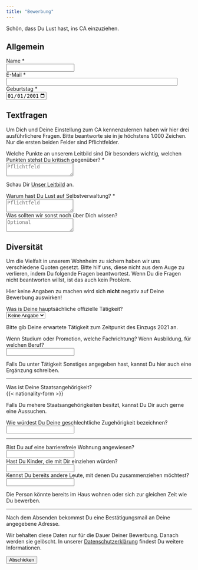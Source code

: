 ```yaml
---
title: "Bewerbung"
---
```


<form action="/website/bewerbung/send.php" method="post" accept-charset="utf-8">
<p>Schön, dass Du Lust hast, ins CA einzuziehen.</p>

<h2>Allgemein</h2>
<div class="field">
    <label class="label" for="full_name">Name *</label>
	<div class="control has-icons-left">
        <input type="text" name="full_name" value="" class="input required" maxlength="100" required/>
        <span class="icon is-small is-left">
            <i class="icon-user"></i>
        </span>
    </div>
</div>


<div class="field">
    <label class="label" for="email">E-Mail *</label>
    <div class="control has-icons-left">
        <input type="email" name="email" value="" class="input required email"
            id="email" size="55" required/>
        <span class="icon is-small is-left">
            <i class="icon-mail-alt"></i>
        </span>
    </div>
</div>

<div class="field">
    <label class="label" for="age">Geburtstag *</label>
    <div class="control">
        <input class="input required" type="date" id="age" name="age" value="2001-01-01" min="1940-01-01" max="2010-12-31" required />
    </div>
</div>


<h2>Textfragen</h2>

<p>Um Dich und Deine Einstellung zum CA kennenzulernen haben wir hier
    drei ausführlichere Fragen. Bitte beantworte sie in je höchstens 1.000
    Zeichen. Nur die ersten beiden Felder sind Pflichtfelder.</p>

<div class="field">
    <label class="label" for="leitbild">Welche Punkte an unserem Leitbild sind Dir besonders
        wichtig, welchen Punkten stehst Du kritisch gegenüber? *</label>
    <div class="control">
        <textarea name="leitbild" class="textarea" placeholder="Pflichtfeld" maxlength="1000" required></textarea>
    </div>
    <p class="help is-success">Schau Dir <a href="/leitbild">Unser Leitbild</a> an.</p>
</div>

<div class="field">
    <label class="label" for="selbstverwaltung">Warum hast Du Lust auf Selbstverwaltung? *</label>
    <div class="control">
        <textarea name="selbstverwaltung" class="textarea" placeholder="Pflichtfeld" maxlength="1000" required></textarea>
    </div>
</div>

<div class="field">
    <label class="label" for="sonstiges">Was sollten wir sonst noch über Dich wissen?</label>
    <div class="control">
        <textarea name="sonstiges" class="textarea" placeholder="Optional"
            maxlength="1000"></textarea>
    </div>
</div>


<h2>Diversität</h2>

<p>
    Um die Vielfalt in unserem Wohnheim zu sichern haben wir uns verschiedene
    Quoten gesetzt. Bitte hilf uns, diese nicht aus dem Auge zu verlieren, indem
    Du folgende Fragen beantwortest. Wenn Du die Fragen nicht beantworten
    willst, ist das auch kein Problem.
</p>

<p>
    Hier keine Angaben zu machen wird sich <b>nicht</b> negativ auf Deine Bewerbung auswirken!
</p>

<div class="field">
    <label class="label" for="occupation">Was is Deine hauptsächliche offizielle Tätigkeit?</label>
    <div class="control">
        <div class="select">
            <select name="occupation">
                <option>Keine Angabe</option>
                <option>Studium</option>
                <option>Promotion</option>
                <option>Ausbildung</option>
                <option>Sonstiges</option>
            </select>
        </div>
    </div>
    <p class="help">Bitte gib Deine erwartete Tätigkeit zum Zeitpunkt des Einzugs 2021 an.</p>
</div>

<div class="field">
    <label class="label" for="occupation_subject">Wenn Studium oder Promotion, welche Fachrichtung? Wenn Ausbildung, für welchen Beruf?</label>
    <div class="control">
        <input class="input" type="text" placeholder="" maxlength="60" name="occupation_subject">
    </div>
    <p class="help">Falls Du unter Tätigkeit Sonstiges angegeben hast, kannst Du hier auch eine Ergänzung schreiben.</p>
</div>

<hr>

<div class="field">
    <label class="label" for="nationality">Was ist Deine Staatsangehörigkeit?</label>
    <div class="control">
        {{< nationality-form >}}
    </div>
    <p class="help">Falls Du mehere Staatsangehörigkeiten besitzt, kannst Du Dir auch gerne eine Aussuchen.</p>
</div>

<div class="field">
    <label class="label" for="gender">Wie würdest Du Deine geschlechtliche Zugehörigkeit
        bezeichnen?</label>
    <div class="control">
        <input class="input" type="text" placeholder="" maxlength="60" name="gender">
    </div>
</div>

<!-- <div class="field">
    <label class="label">Fühlst Du Dich Gruppen zugehörig oder wirst zu Gruppen
        zugeordnet, die Diskriminierung ausgesetzt oder anderweitig strukturell
        benachteiligt sind? Wenn ja, welchen?</label>
    <div class="control">
        <input class="input" type="text" placeholder="" maxlength="60">
    </div>
</div> -->

<hr>

<div class="field">
    <label class="label" for="barrier_free">Bist Du auf eine barrierefreie Wohnung
        angewiesen?</label>
    <div class="control">
        <input class="input" type="text" placeholder="" maxlength="60" name="barrier_free">
    </div>
</div>

<div class="field">
    <label class="label" for="children">Hast Du Kinder, die mit Dir einziehen würden?</label>
    <div class="control">
        <input class="input" type="text" placeholder="" maxlength="60" name="children">
    </div>
</div>

<div class="field">
    <label class="label" for="contacts">Kennst Du bereits andere Leute, mit denen Du zusammenziehen
        möchtest?</label>
    <div class="control">
        <input class="input" type="text" placeholder="" maxlength="60" name="contacts">
    </div>
    <p class="help">Die Person könnte bereits im Haus wohnen oder sich zur gleichen Zeit wie Du bewerben.</p>
</div>

<hr>

<p>Nach dem Absenden bekommst Du eine Bestätigungsmail an Deine angegebene Adresse.</p>

<p>Wir behalten diese Daten nur für die Dauer Deiner Bewerbung. Danach werden sie gelöscht. In unserer <a href="https://collegiumacademicum.de/datenschutz/">Datenschutzerklärung</a> findest Du weitere Informationen.</p>

<div class="field">
    <div class="control">
        <label class="sr-only" for="submit"></label>
          <input type="hidden" name="language" value="de">
        <input type="submit" name="submit" value="Abschicken" class="button is-link" id="submit">
    </div>
</div>

</form>

